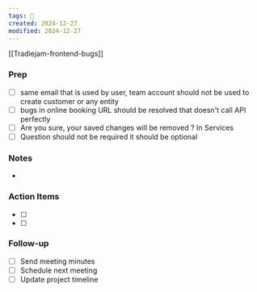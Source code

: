 ```yaml
---
tags: 📅
created: 2024-12-27
modified: 2024-12-27
---
```



[[Tradiejam-frontend-bugs]]

### Prep
- [ ] same email that is used by user, team account should not be used to create customer or any entity  
- [ ] bugs in online booking URL should be resolved that doesn't call API perfectly 
- [ ] Are you sure, your saved changes will be removed ? In Services 
- [ ] Question should not be required it should be optional

### Notes
- 

### Action Items
- [ ] 
- [ ] 

### Follow-up
- [ ] Send meeting minutes
- [ ] Schedule next meeting
- [ ] Update project timeline